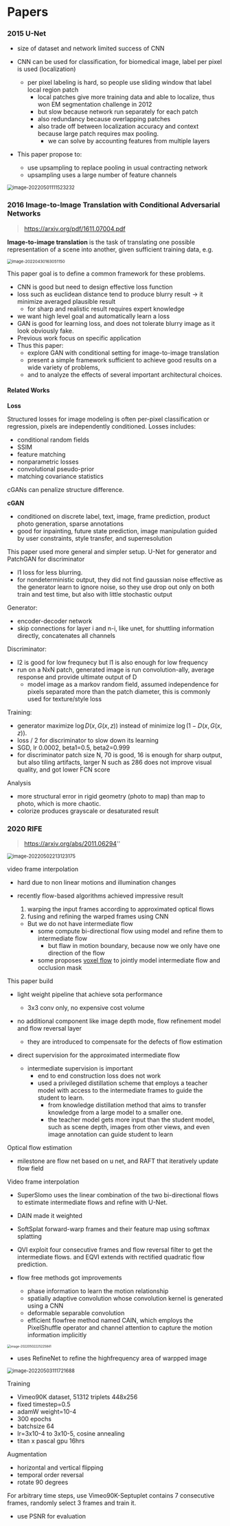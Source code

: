 # Papers

### 2015 U-Net

- size of dataset and network limited success of CNN

- CNN can be used for classification, for biomedical image, label per pixel is used (localization)

  - per pixel labeling is hard, so people use sliding window that label local region patch
    - local patches give more training data and able to localize, thus won EM segmentation challenge in 2012
    - but slow because network run separately for each patch
    - also redundancy because overlapping patches
    - also trade off between localization accuracy and context because large patch requires max pooling.
      - we can solve by accounting features from multiple layers

- This paper propose to:

  - use upsampling to replace pooling in usual contracting network
  - upsampling uses a large number of feature channels

<img src="https://raw.githubusercontent.com/redcxx/note-images/master/2022/05/upgit_20220501_1651400124.png" alt="image-20220501111523232" style="zoom: 80%;" />

### 2016 Image-to-Image Translation with Conditional Adversarial Networks

> https://arxiv.org/pdf/1611.07004.pdf

**Image-to-image translation** is the task of translating one possible representation of a scene into another, given sufficient training data, e.g.

<img src="https://raw.githubusercontent.com/redcxx/note-images/master/2022/04/upgit_20220430_1651332653.png" alt="image-20220430163051150" style="zoom: 67%;" />

This paper goal is to define a common framework for these problems.

- CNN is good but need to design effective loss function
- loss such as euclidean distance tend to produce blurry result $\rightarrow$ it minimize averaged plausible result
  - for sharp and realistic result requires expert knowledge
- we want high level goal and automatically learn a loss
- GAN is good for learning loss, and does not tolerate blurry image as it look obviously fake.
- Previous work focus on specific application
- Thus this paper:
  - explore GAN with conditional setting for image-to-image translation
  - present a simple framework sufficient to achieve good results on a wide variety of problems,
  - and to analyze the effects of several important architectural choices.

#### Related Works

**Loss** 

Structured losses for image modeling is often per-pixel classification or regression, pixels are independently conditioned. Losses includes:

- conditional random fields
- SSIM
- feature matching
- nonparametric losses 
- convolutional pseudo-prior
- matching covariance statistics

cGANs can penalize structure difference.

**cGAN**

- conditioned on discrete label, text, image, frame prediction, product photo generation, sparse annotations
- good for inpainting, future state prediction, image manipulation guided by user constraints, style transfer, and superresolution

This paper used more general and simpler setup. U-Net for generator and PatchGAN for discriminator

- l1 loss for less blurring.
- for nondeterministic output, they did not find gaussian noise effective as the generator learn to ignore noise, so they use drop out only on both train and test time, but also with little stochastic output

Generator:

- encoder-decoder network
- skip connections for layer i and n-i, like unet, for shuttling information directly, concatenates all channels 

Discriminator:

- l2 is good for low frequnecy but l1 is also enough for low frequency
- run on a NxN patch, generated image is run convolution-ally, average response and provide ultimate output of D
  - model image as a markov random field, assumed independence for pixels separated more than the patch diameter, this is commonly used for texture/style loss

Training:

- generator maximize $\log D(x,G(x,z))$ instead of minimize $\log(1-D(x,G(x,z))$.
- loss / 2 for discriminator to slow down its learning
- SGD, lr 0.0002, beta1=0.5, beta2=0.999
- for discriminator patch size N, 70 is good, 16 is enough for sharp output, but also tiling artifacts, larger N such as 286 does not improve visual quality, and got lower FCN score

Analysis

- more structural error in rigid geometry (photo to map) than map to photo, which is more chaotic.
- colorize produces grayscale or desaturated result

### 2020 RIFE

> https://arxiv.org/abs/2011.06294''

<img src="https://raw.githubusercontent.com/redcxx/note-images/master/2022/05/upgit_20220502_1651523485.png" alt="image-20220502213123175" style="zoom: 80%;" />

video frame interpolation

- hard due to non linear motions and illumination changes

- recently flow-based algorithms achieved impressive result

  1. warping the input frames according to approximated optical flows
  2. fusing and refining the warped frames using CNN

  - But we do not have intermediate flow
    - some compute bi-directional flow using model and refine them to intermediate flow
      - but flaw in motion boundary, because now we only have one direction of the flow
    - some proposes [voxel flow](https://arxiv.org/abs/1702.02463) to jointly model intermediate flow and occlusion mask

This paper build 

- light weight pipeline that achieve sota performance
  - 3x3 conv only, no expensive cost volume 

- no additional component like image depth mode, flow refinement model and flow reversal layer
  - they are introduced to compensate for the defects of flow estimation
- direct supervision for the approximated intermediate flow
  - intermediate supervision is important
    - end to end construction loss does not work
    - used a privileged distillation scheme that employs a teacher model with access to the intermediate frames to guide the student to learn.
      - from knowledge distillation method that aims to transfer knowledge from a large model to a smaller one.
      - the teacher model gets more input than the student model, such as scene depth, images from other views, and even image annotation can guide student to learn

Optical flow estimation

- milestone are  flow net based on u net, and RAFT that iteratively update flow field

Video frame interpolation

- SuperSlomo uses the linear combination of the two bi-directional flows to estimate intermediate flows and refine with U-Net.
- DAIN made it weighted
- SoftSplat forward-warp frames and their feature map using softmax splatting
- QVI exploit four consecutive frames and flow reversal filter to get the intermediate flows. and EQVI extends with rectified quadratic flow prediction.

- flow free methods got improvements
  - phase information to learn the motion relationship
  - spatially adaptive convolution whose convolution kernel is generated using a CNN
  - deformable separable convolution
  - efficient flowfree method named CAIN, which employs the PixelShuffle operator and channel attention to capture the motion information implicitly

<img src="https://raw.githubusercontent.com/redcxx/note-images/master/2022/05/upgit_20220502_1651528347.png" alt="image-20220502225225841" style="zoom: 50%;" />

- uses RefineNet to refine the highfrequency area of warpped image

<img src="https://raw.githubusercontent.com/redcxx/note-images/master/2022/05/upgit_20220503_1651573043.png" alt="image-20220503111721688" style="zoom: 80%;" />

Training

- Vimeo90K dataset, 51312 triplets 448x256
- fixed timestep=0.5
- adamW weight=10-4
- 300 epochs
- batchsize 64
- lr=3x10-4 to 3x10-5, cosine annealing
- titan x pascal gpu 16hrs

Augmentation

- horizontal and vertical flipping
- temporal order reversal
- rotate 90 degrees



For arbitrary time steps, use Vimeo90K-Septuplet contains 7 consecutive frames, randomly select 3 frames and train it.

- use PSNR for evaluation